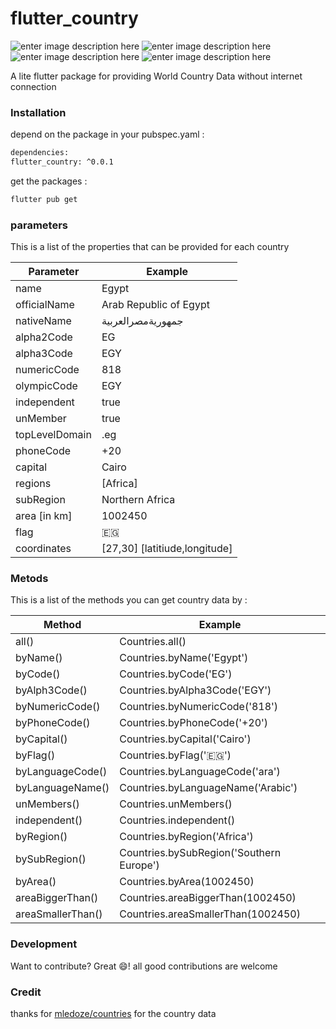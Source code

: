 
  
  

# flutter_country

![enter image description here](https://img.shields.io/github/issues/egyleader/flutter_country) ![enter image description here](https://img.shields.io/github/forks/egyleader/flutter_country) ![enter image description here](https://img.shields.io/github/stars/egyleader/flutter_country) ![enter image description here](https://img.shields.io/twitter/url?url=https://github.com/egyleader/flutter_country)

A lite flutter package for providing World Country Data without internet connection

### Installation

depend on the package in your pubspec.yaml :

```sh
dependencies:
flutter_country: ^0.0.1
```
get the packages :
```sh
flutter pub get
```

### parameters

This is a list of the properties that can be provided for each country


| Parameter | Example |
| ------ | ------ |
| name | Egypt |
| officialName | Arab Republic of Egypt |
| nativeName | جمهوريةمصرالعربية |
| alpha2Code | EG |
| alpha3Code | EGY |
| numericCode | 818 |
| olympicCode | EGY |
| independent | true |
| unMember | true |
| topLevelDomain | .eg |
| phoneCode | +20 |
| capital | Cairo |
| regions | [Africa] |
| subRegion | Northern Africa |
| area [in km] | 1002450 |
| flag | 🇪🇬 |
| coordinates | [27,30]  [latitiude,longitude] |

  
  
  

### Metods

This is a list of the methods you can get country data by :

  

| Method | Example |
| ------ | ------ |
| all() | Countries.all() |
| byName() | Countries.byName('Egypt') |
| byCode() | Countries.byCode('EG') |
| byAlph3Code()| Countries.byAlpha3Code('EGY') |
| byNumericCode() | Countries.byNumericCode('818') |
| byPhoneCode() | Countries.byPhoneCode('+20') 
| byCapital() | Countries.byCapital('Cairo')|
| byFlag() |Countries.byFlag('🇪🇬')|
| byLanguageCode() | Countries.byLanguageCode('ara')|
| byLanguageName() | Countries.byLanguageName('Arabic')|
| unMembers() | Countries.unMembers()|
| independent() | Countries.independent()|
| byRegion() | Countries.byRegion('Africa')|
| bySubRegion() | Countries.bySubRegion('Southern Europe')|
| byArea() | Countries.byArea(1002450)|
| areaBiggerThan() | Countries.areaBiggerThan(1002450)|
| areaSmallerThan() |Countries.areaSmallerThan(1002450)|


### Development

Want to contribute? Great 😄! all good contributions are welcome



### Credit
thanks for [mledoze/countries](https://github.com/mledoze/countries) for the country data 


